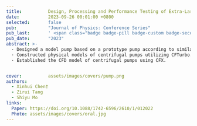 ```yaml
---
title:          Design, Processing and Performance Testing of Extra-Large-Flow Centrifugal Model Pumps
date:           2023-09-26 00:01:00 +0800
selected:       false
pub:            "Journal of Physics: Conference Series"
pub_last:       ' <span class="badge badge-pill badge-custom badge-secondary">Conference</span><span class="badge badge-pill badge-custom badge-success">Oral</span>'
pub_date:       "2023"
abstract: >-
  · Designed a model pump based on a prototype pump according to similarity principles. <br>
  · Constructed physical models of centrifugal pumps utilizing CFTurbo. <br>
  · Established the CFD model of centrifugal pumps using CFX.


cover:          assets/images/covers/pump.png
authors:
  - Xinhui Chen†
  - Zirui Tang
  - Shiyu Mo
links:
  Paper: https://doi.org/10.1088/1742-6596/2610/1/012022
  Photo: assets/images/covers/oral.jpg
---
```

